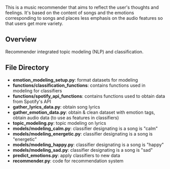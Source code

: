 This is a music recommender that aims to reflect the user's thoughts and feelings. It's based on the content of songs and the emotions corresponding to songs and places less emphasis on the audio features so that users get more variety.

## Overview
Recommender integrated topic modeling (NLP) and classification.

## File Directory
* **emotion_modeling_setup.py**: format datasets for modeling  
* **functions/classification_functions**: contains functions used in modeling for classifiers  
* **functions/spotify_api_functions**: contains functions used to obtain data from Spotify's API  
* **gather_lyrics_data.py**: obtain song lyrics
* **gather_emotion_data.py**: obtain & clean dataset with emotion tags, obtain audio data (to use as features in classifiers)  
* **topic_modeling.py**: topic modeling on lyrics  
* **models/modeling_calm.py**: classifier designating is a song is "calm"  
* **models/modeling_energetic.py**: classifier designating is a song is "energetic"  
* **models/modeling_happy.py**: classifier designating is a song is "happy"  
* **models/modeling_sad.py**: classifier designating is a song is "sad"  
* **predict_emotions.py**: apply classifiers to new data  
* **recommender.py**: code for recommendation system  
